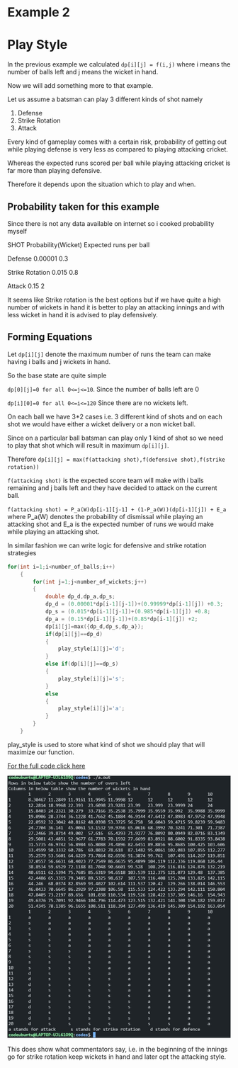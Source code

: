 # Example 2

# Play Style

In the previous example we calculated `dp[i][j] = f(i,j)` where i means the number of balls left and j means the wicket in hand.

Now we will add something more to that example.

Let us assume a batsman can play 3 different kinds of shot namely

1. Defense 
2. Strike Rotation
3. Attack

Every kind of gameplay comes with a certain risk, probability of getting out while playing defense is very less as compared to playing attacking cricket. 

Whereas the expected runs scored per ball while playing attacking cricket is far more than playing defensive.

Therefore it depends upon the situation which to play and when.

## Probability taken for this example

Since there is not any data available on internet so i cooked probability myself

SHOT					Probability(Wicket)				Expected runs per ball 

Defense 			  0.00001									0.3

Strike Rotation	0.015										0.8

Attack					0.15										 2

It seems like Strike rotation is the best options but if we have quite a high number of wickets in hand it is better to play an attacking innings and with less wicket in hand it is advised to play defensively.

## Forming Equations

Let `dp[i][j]` denote the maximum number of runs the team can make having i balls and j wickets in hand.

So the base state are quite simple

`dp[0][j]=0 for all 0<=j<=10`. Since the number of balls left are 0

`dp[i][0]=0 for all 0<=i<=120` Since there are no wickets left.

On each ball we have 3*2 cases i.e.  3 different kind of shots and on each shot we would have either a wicket delivery or a non wicket ball.

Since on a particular ball batsman can play only 1 kind of shot so we need to play that shot which will result in maximum `dp[i][j]`.

Therefore `dp[i][j] = max(f(attacking shot),f(defensive shot),f(strike rotation))`

`f(attacking shot)` is the expected score team will make with i balls remaining and j balls left and they have decided to attack on the current ball.

`f(attacking shot) = P_a(W)dp[i-1][j-1] + (1-P_a(W))(dp[i-1][j]) + E_a` where P_a(W) denotes the probability of dismissal while playing an attacking shot and E_a is the expected number of runs we would make while playing an attacking shot.

In similar fashion we can write logic for defensive and strike rotation strategies

```cpp
for(int i=1;i<number_of_balls;i++)
    {
        for(int j=1;j<number_of_wickets;j++)
        {
            double dp_d,dp_a,dp_s;
            dp_d = (0.00001*dp[i-1][j-1])+(0.99999*dp[i-1][j]) +0.3;
            dp_s = (0.015*dp[i-1][j-1])+(0.985*dp[i-1][j]) +0.8;
            dp_a = (0.15*dp[i-1][j-1])+(0.85*dp[i-1][j]) +2;
            dp[i][j]=max({dp_d,dp_s,dp_a});
            if(dp[i][j]==dp_d)
            {
                play_style[i][j]='d';
            }
            else if(dp[i][j]==dp_s)
            {
                play_style[i][j]='s';
            }
            else
            {
                play_style[i][j]='a';
            }
        }
    }
```

play_style is used to store what kind of shot we should play that will maximize our function.

[For the full code click here](DP/codes/example2.cpp)

<img src="screenshots/dp3.jpg">

This does show what commentators say, i.e. in the beginning of the innings go for strike rotation keep wickets in hand and later opt the attacking style.